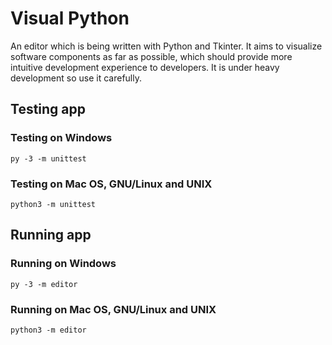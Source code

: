 # Visual Python

An editor which is being written with Python and Tkinter.
It aims to visualize software components as far as possible, which should provide more intuitive development experience to developers.
It is under heavy development so use it carefully.

## Testing app

### Testing on Windows

```shell
py -3 -m unittest
```

### Testing on Mac OS, GNU/Linux and UNIX

```shell
python3 -m unittest
```

## Running app

### Running on Windows

```shell
py -3 -m editor
```

### Running on Mac OS, GNU/Linux and UNIX

```shell
python3 -m editor
```
